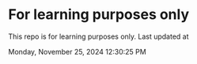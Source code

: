 # For learning purposes only
This repo is for learning purposes only.
Last updated at

Monday, November 25, 2024 12:30:25 PM

